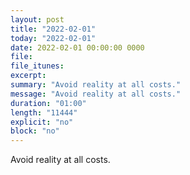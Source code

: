 ```yaml
---
layout: post
title: "2022-02-01"
today: "2022-02-01"
date: 2022-02-01 00:00:00 0000
file:
file_itunes:
excerpt:
summary: "Avoid reality at all costs."
message: "Avoid reality at all costs."
duration: "01:00"
length: "11444"
explicit: "no"
block: "no"
---
```

Avoid reality at all costs.

